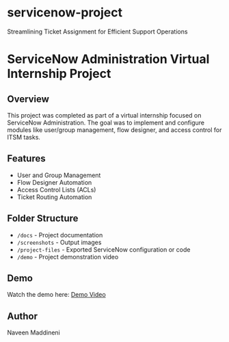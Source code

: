# servicenow-project
Streamlining Ticket Assignment for Efficient Support Operations
# ServiceNow Administration Virtual Internship Project

## Overview
This project was completed as part of a virtual internship focused on ServiceNow Administration. The goal was to implement and configure modules like user/group management, flow designer, and access control for ITSM tasks.

## Features
- User and Group Management
- Flow Designer Automation
- Access Control Lists (ACLs)
- Ticket Routing Automation

## Folder Structure
- `/docs` - Project documentation
- `/screenshots` - Output images
- `/project-files` - Exported ServiceNow configuration or code
- `/demo` - Project demonstration video

## Demo
Watch the demo here: [Demo Video](#)

## Author
Naveen Maddineni

